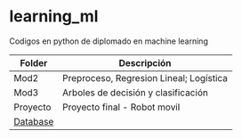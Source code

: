 # learning_ml
Codigos en python de diplomado en machine learning


|  Folder  |        Descripción         |
|------------|----------------------------|
| Mod2 | Preproceso, Regresion Lineal; Logística|
| Mod3 | Arboles de decisión y clasificación|
|Proyecto | Proyecto final - Robot movil 
[Database](https://www.kaggle.com/uciml/wall-following-robot)|